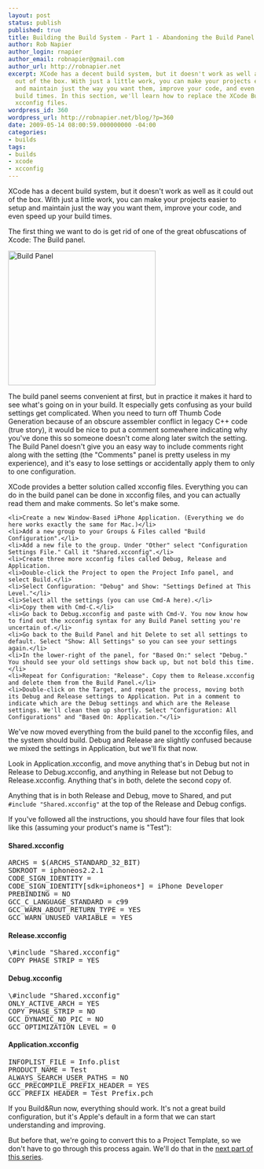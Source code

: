 ```yaml
---
layout: post
status: publish
published: true
title: Building the Build System - Part 1 - Abandoning the Build Panel
author: Rob Napier
author_login: rnapier
author_email: robnapier@gmail.com
author_url: http://robnapier.net
excerpt: XCode has a decent build system, but it doesn't work as well as it could
  out of the box. With just a little work, you can make your projects easier to setup
  and maintain just the way you want them, improve your code, and even speed up your
  build times. In this section, we'll learn how to replace the XCode Build Panel with
  xcconfig files.
wordpress_id: 360
wordpress_url: http://robnapier.net/blog/?p=360
date: 2009-05-14 08:00:59.000000000 -04:00
categories:
- builds
tags:
- builds
- xcode
- xcconfig
---
```

XCode has a decent build system, but it doesn't work as well as it could out of the box. With just a little work, you can make your projects easier to setup and maintain just the way you want them, improve your code, and even speed up your build times.

The first thing we want to do is get rid of one of the great obfuscations of Xcode: The Build panel.

<img src="http://robnapier.net/blog/wp-content/uploads/2009/05/buildpanel-300x274.png" alt="Build Panel" title="Build Panel" width="300" height="274" class="alignnone size-medium wp-image-353" />

The build panel seems convenient at first, but in practice it makes it hard to see what's going on in your build. It especially gets confusing as your build settings get complicated. When you need to turn off Thumb Code Generation because of an obscure assembler conflict in legacy C++ code (true story), it would be nice to put a comment somewhere indicating why you've done this so someone doesn't come along later switch the setting. The Build Panel doesn't give you an easy way to include comments right along with the setting (the "Comments" panel is pretty useless in my experience), and it's easy to lose settings or accidentally apply them to only to one configuration.

XCode provides a better solution called xcconfig files. Everything you can do in the build panel can be done in xcconfig files, and you can actually read them and make comments. So let's make some.
<!-- more -->
	<li>Create a new Window-Based iPhone Application. (Everything we do here works exactly the same for Mac.)</li>
	<li>Add a new group to your Groups & Files called "Build Configuration".</li>
	<li>Add a new file to the group. Under "Other" select "Configuration Settings File." Call it "Shared.xcconfig".</li>
	<li>Create three more xcconfig files called Debug, Release and Application.
	<li>Double-click the Project to open the Project Info panel, and select Build.</li>
	<li>Select Configuration: "Debug" and Show: "Settings Defined at This Level."</li>
	<li>Select all the settings (you can use Cmd-A here).</li>
	<li>Copy them with Cmd-C.</li>
	<li>Go back to Debug.xcconfig and paste with Cmd-V. You now know how to find out the xcconfig syntax for any Build Panel setting you're uncertain of.</li>
	<li>Go back to the Build Panel and hit Delete to set all settings to default. Select "Show: All Settings" so you can see your settings again.</li>
	<li>In the lower-right of the panel, for "Based On:" select "Debug." You should see your old settings show back up, but not bold this time.</li>
	<li>Repeat for Configuration: "Release". Copy them to Release.xcconfig and delete them from the Build Panel.</li>
	<li>Double-click on the Target, and repeat the process, moving both its Debug and Release settings to Application. Put in a comment to indicate which are the Debug settings and which are the Release settings. We'll clean them up shortly. Select "Configuration: All Configurations" and "Based On: Application."</li>
</ol>
We've now moved everything from the build panel to the xcconfig files, and the system should build. Debug and Release are slightly confused because we mixed the settings in Application, but we'll fix that now.

Look in Application.xcconfig, and move anything that's in Debug but not in Release to Debug.xcconfig, and anything in Release but not Debug to Release.xcconfig. Anything that's in both, delete the second copy of. 

Anything that is in both Release and Debug, move to Shared, and put <code>#include "Shared.xcconfig"</code> at the top of the Release and Debug configs.

If you've followed all the instructions, you should have four files that look like this (assuming your product's name is "Test"):

<h4>Shared.xcconfig</h4>
<pre>
ARCHS = $(ARCHS_STANDARD_32_BIT)
SDKROOT = iphoneos2.2.1
CODE_SIGN_IDENTITY = 
CODE_SIGN_IDENTITY[sdk=iphoneos*] = iPhone Developer
PREBINDING = NO
GCC_C_LANGUAGE_STANDARD = c99
GCC_WARN_ABOUT_RETURN_TYPE = YES
GCC_WARN_UNUSED_VARIABLE = YES
</pre>

<h4>Release.xcconfig</h4>
<pre>
\#include "Shared.xcconfig"
COPY_PHASE_STRIP = YES
</pre>

<h4>Debug.xcconfig</h4>
<pre>
\#include "Shared.xcconfig"
ONLY_ACTIVE_ARCH = YES
COPY_PHASE_STRIP = NO
GCC_DYNAMIC_NO_PIC = NO
GCC_OPTIMIZATION_LEVEL = 0
</pre>

<h4>Application.xcconfig</h4>
<pre>
INFOPLIST_FILE = Info.plist
PRODUCT_NAME = Test
ALWAYS_SEARCH_USER_PATHS = NO
GCC_PRECOMPILE_PREFIX_HEADER = YES
GCC_PREFIX_HEADER = Test_Prefix.pch
</pre>

If you Build&Run now, everything should work. It's not a great build configuration, but it's Apple's default in a form that we can start understanding and improving.

But before that, we're going to convert this to a Project Template, so we don't have to go through this process again. We'll do that in the <a href="http://robnapier.net/blog/project-templates-364">next part of this series</a>.
